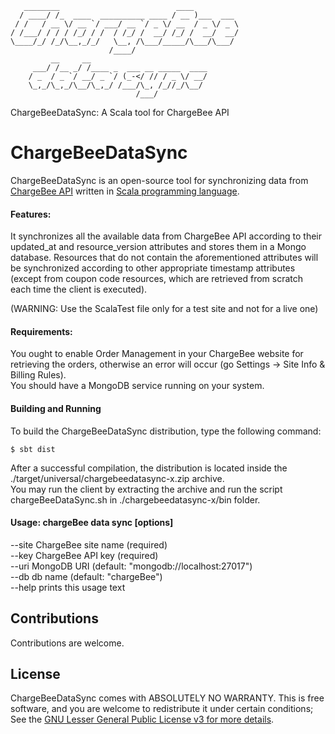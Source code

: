        ________                          ____
      / ____/ /_  ____  __________ ____ / __ )___  ___
     / /   / __ \/ __ `/ ___/ __ `/ _ \/ __  / _ \/ _ \
    / /___/ / / / /_/ / /  / /_/ /  __/ /_/ /  __/  __/
    \____/_/ /_/\__,_/_/   \__, /\___/_____/\___/\___/
                          /____/
             __     __
         ___/ /__ _/ /____ _  ___ __ _____  ____
        / _  / _ `/ __/ _ `/ (_-</ // / _ \/ __/
        \_,_/\_,_/\__/\_,_/ /___/\_, /_//_/\__/
                                /___/

ChargeBeeDataSync: A Scala tool for ChargeBee API

# ChargeBeeDataSync

ChargeBeeDataSync is an open-source tool for synchronizing data from [ChargeBee API](https://apidocs.chargebee.com/docs/api) written in [Scala programming language](http://scala-lang.org).

#### Features:

It synchronizes all the available data from ChargeBee API according to their updated_at and resource_version attributes and stores them in a Mongo database.
Resources that do not contain the aforementioned attributes will be synchronized according to other appropriate timestamp attributes (except from coupon code resources, which are retrieved from scratch each time the client is executed).

(WARNING: Use the ScalaTest file only for a test site and not for a live one)

#### Requirements:

You ought to enable Order Management in your ChargeBee website for retrieving the orders, otherwise an error will occur (go Settings -> Site Info & Billing Rules).
<br />You should have a MongoDB service running on your system.

#### Building and Running
To build the ChargeBeeDataSync distribution, type the following command:
```
$ sbt dist
```
After a successful compilation, the distribution is located inside the ./target/universal/chargebeedatasync-x.zip archive.
<br />You may run the client by extracting the archive and run the script chargeBeeDataSync.sh in ./chargebeedatasync-x/bin folder.

#### Usage: chargeBee data sync [options]

  --site <value>  ChargeBee site name (required)
  <br />--key <value>   ChargeBee API key (required)
  <br />--uri <value>   MongoDB URI (default: "mongodb://localhost:27017")
  <br />--db <value>    db name (default: "chargeBee")
  <br />--help          prints this usage text

## Contributions

Contributions are welcome.

## License

ChargeBeeDataSync comes with ABSOLUTELY NO WARRANTY. This is free software, and you are welcome to redistribute it
under certain conditions; See the [GNU Lesser General Public License v3 for more details](http://www.gnu.org/licenses/lgpl-3.0.html).